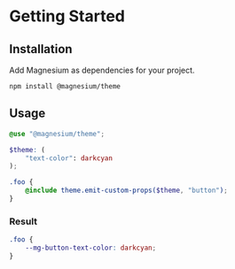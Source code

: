# Getting Started

## Installation

Add Magnesium as dependencies for your project.

```shell
npm install @magnesium/theme
```

## Usage

```scss
@use "@magnesium/theme";

$theme: (
    "text-color": darkcyan
);

.foo {
    @include theme.emit-custom-props($theme, "button");
}
```

### Result

```css
.foo {
    --mg-button-text-color: darkcyan;
}
```
